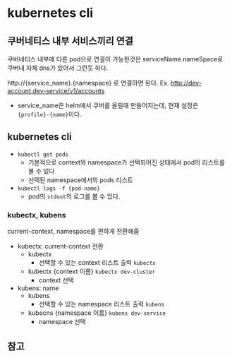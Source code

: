 # kubernetes cli

## 쿠버네티스 내부 서비스끼리 연결

쿠버네티스 내부에 다른 pod으로 연결이 가능한것은 serviceName.nameSpace로 쿠버내 자체 dns가 있어서 그런듯 하다.

http://{service_name}.{namespace} 로 연결하면 된다.
Ex. http://dev-account.dev-service/v1/accounts

* service_name은 helm에서 쿠버를 올릴때 만들어지는데, 현재 설정은 `{profile}-{name}`이다.

## kubernetes cli

* `kubectl get pods`
  * 기본적으로 context와 namespace가 선택되어진 상태에서 pod의 리스트를 볼 수 있다
  * 선택된 namespace에서의 pods 리스트
* `kubectl logs -f {pod-name}`
  * pod의 `stdout`의 로그를 볼 수 있다.

### kubectx, kubens

current-context, namespace를 편하게 전환해줌
* kubectx: current-context 전환
  * kubectx
    * 선택할 수 있는 context 리스트 출력 `kubectx`
  * kubectx {context 이름} `kubectx dev-cluster`
    * context 선택
* kubens: name
  * kubens
    * 선택할 수 있는 namespace 리스트 출력 `kubens`
  * kubecns {namespace 이름} `kubens dev-service`
    * namespace 선택

## 참고
